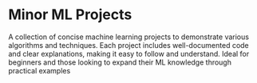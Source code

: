 # Minor ML Projects
 A collection of concise machine learning projects to demonstrate various algorithms and techniques. Each project includes well-documented code and clear explanations, making it easy to follow and understand. Ideal for beginners and those looking to expand their ML knowledge through practical examples
